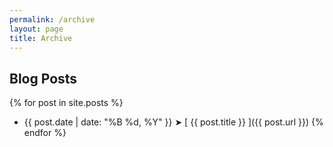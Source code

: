 ```yaml
---
permalink: /archive
layout: page
title: Archive
---
```


## Blog Posts

{% for post in site.posts %}
  * {{ post.date | date: "%B %d, %Y" }} &#10148; [ {{ post.title }} ]({{ post.url }})
{% endfor %}